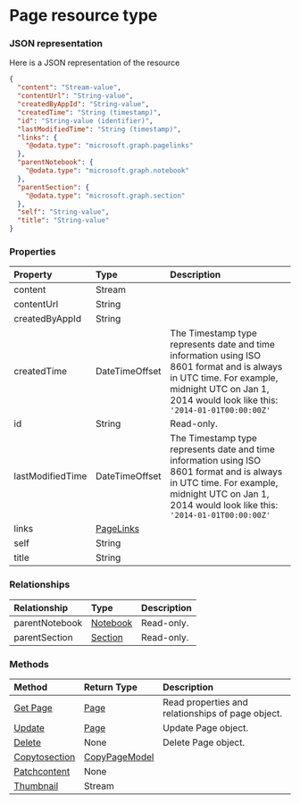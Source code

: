 # Page resource type



### JSON representation

Here is a JSON representation of the resource

<!-- {
  "blockType": "resource",
  "optionalProperties": [
    "parentNotebook",
    "parentSection"
  ],
  "@odata.type": "microsoft.graph.page"
}-->

```json
{
  "content": "Stream-value",
  "contentUrl": "String-value",
  "createdByAppId": "String-value",
  "createdTime": "String (timestamp)",
  "id": "String-value (identifier)",
  "lastModifiedTime": "String (timestamp)",
  "links": {
    "@odata.type": "microsoft.graph.pagelinks"
  },
  "parentNotebook": {
    "@odata.type": "microsoft.graph.notebook"
  },
  "parentSection": {
    "@odata.type": "microsoft.graph.section"
  },
  "self": "String-value",
  "title": "String-value"
}

```
### Properties
| Property	   | Type	|Description|
|:---------------|:--------|:----------|
|content|Stream||
|contentUrl|String||
|createdByAppId|String||
|createdTime|DateTimeOffset|The Timestamp type represents date and time information using ISO 8601 format and is always in UTC time. For example, midnight UTC on Jan 1, 2014 would look like this: `'2014-01-01T00:00:00Z'`|
|id|String| Read-only.|
|lastModifiedTime|DateTimeOffset|The Timestamp type represents date and time information using ISO 8601 format and is always in UTC time. For example, midnight UTC on Jan 1, 2014 would look like this: `'2014-01-01T00:00:00Z'`|
|links|[PageLinks](pagelinks.md)||
|self|String||
|title|String||

### Relationships
| Relationship | Type	|Description|
|:---------------|:--------|:----------|
|parentNotebook|[Notebook](notebook.md)| Read-only.|
|parentSection|[Section](section.md)| Read-only.|

### Methods

| Method		   | Return Type	|Description|
|:---------------|:--------|:----------|
|[Get Page](../api/page_get.md) | [Page](page.md) |Read properties and relationships of page object.|
|[Update](../api/page_update.md) | [Page](page.md)	|Update Page object. |
|[Delete](../api/page_delete.md) | None |Delete Page object. |
|[Copytosection](../api/page_copytosection.md)|[CopyPageModel](copypagemodel.md)||
|[Patchcontent](../api/page_patchcontent.md)|None||
|[Thumbnail](../api/page_thumbnail.md)|Stream||

<!-- uuid: 93713206-fa02-48df-97bb-72304b6d766e
2015-10-25 12:56:09 UTC -->
<!-- {
  "type": "#page.annotation",
  "description": "Page resource",
  "keywords": "",
  "section": "documentation",
  "tocPath": ""
}-->